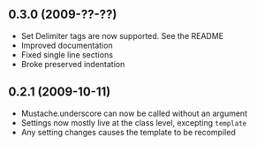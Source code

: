 ## 0.3.0 (2009-??-??)

* Set Delimiter tags are now supported. See the README
* Improved documentation
* Fixed single line sections
* Broke preserved indentation

## 0.2.1 (2009-10-11)

* Mustache.underscore can now be called without an argument
* Settings now mostly live at the class level, excepting `template`
* Any setting changes causes the template to be recompiled
